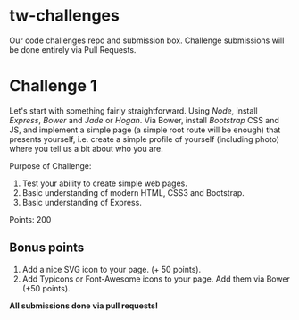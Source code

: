 tw-challenges
=============

Our code challenges repo and submission box. Challenge submissions will be done entirely via Pull Requests.

Challenge 1
===========

Let's start with something fairly straightforward. Using *Node*, install *Express*, *Bower* and *Jade* or *Hogan*. 
Via Bower, install *Bootstrap* CSS and JS, 
and implement a simple page (a simple root route will be enough) that presents yourself, 
i.e. create a simple profile of yourself (including photo) where you tell us a bit about who you are.

Purpose of Challenge:
1. Test your ability to create simple web pages.
2. Basic understanding of modern HTML, CSS3 and Bootstrap.
3. Basic understanding of Express.

Points: 200

## Bonus points

1. Add a nice SVG icon to your page. (+ 50 points).
2. Add Typicons or Font-Awesome icons to your page. Add them via Bower (+50 points).

**All submissions done via pull requests!**
